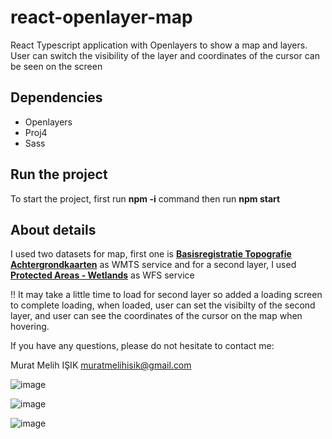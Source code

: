 # react-openlayer-map
React Typescript application with Openlayers to show a map and layers.
User can switch the visibility of the layer and coordinates of the cursor can be seen on the screen

## Dependencies
- Openlayers
- Proj4
- Sass

## Run the project
To start the project, first run 
**npm -i** 
command then run
**npm start**

## About details
I used two datasets for map, first one is 
[**Basisregistratie Topografie Achtergrondkaarten**](https://www.pdok.nl/introductie/-/article/basisregistratie-topografie-achtergrondkaarten-brt-a-) as WMTS service and for a second layer, I used 
[**Protected Areas - Wetlands**](https://www.pdok.nl/geo-services/-/article/beschermde-gebieden-wetlands-inspire-geharmoniseerd-) as WFS service


!! It may take a little time to load for second layer so added a loading screen to complete loading, when loaded, user can set the visibilty of the second layer, and user can see the coordinates of the cursor on the map when hovering.

If you have any questions, please do not hesitate to contact me:

Murat Melih IŞIK
muratmelihisik@gmail.com

![image](https://github.com/muratmelih/react-openlayer-map/assets/8982629/59b50a2f-0c96-4835-b1d2-6402aef34c58)




![image](https://github.com/muratmelih/react-openlayer-map/assets/8982629/7c2c2c1f-f3de-426a-99cc-cb216fec271a)



![image](https://github.com/muratmelih/react-openlayer-map/assets/8982629/825bf52a-c5e0-4746-ac2f-b9d33b7845c8)
